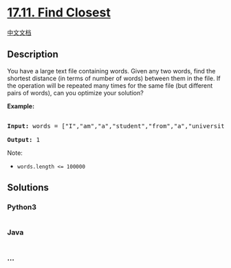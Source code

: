 # [17.11. Find Closest](https://leetcode-cn.com/problems/find-closest-lcci)

[中文文档](/lcci/17.11.Find%20Closest/README.md)

## Description

<p>You have a large text file containing words. Given any two words, find the shortest distance (in terms of number of words) between them in the file. If the operation will be repeated many times for the same file (but different pairs of words), can you optimize your solution?</p>

<p><strong>Example: </strong></p>

<pre>

<strong>Input: </strong>words = [&quot;I&quot;,&quot;am&quot;,&quot;a&quot;,&quot;student&quot;,&quot;from&quot;,&quot;a&quot;,&quot;university&quot;,&quot;in&quot;,&quot;a&quot;,&quot;city&quot;], word1 = &quot;a&quot;, word2 = &quot;student&quot;

<strong>Output: </strong>1</pre>

<p>Note:</p>

<ul>
	<li><code>words.length &lt;= 100000</code></li>
</ul>

## Solutions

<!-- tabs:start -->

### **Python3**

```python

```

### **Java**

```java

```

### **...**

```

```

<!-- tabs:end -->
